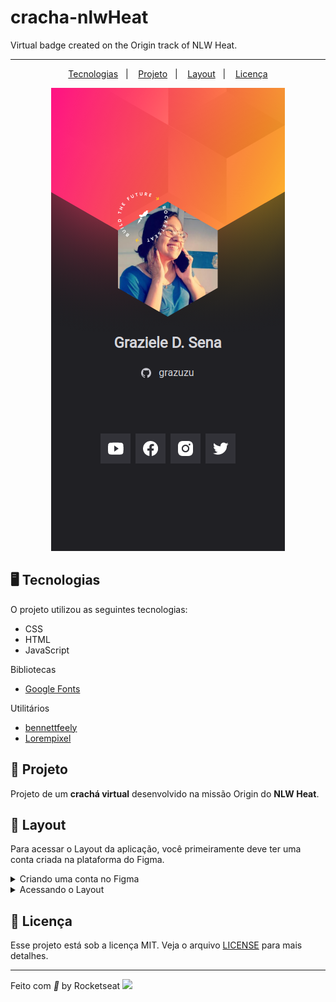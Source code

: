 # cracha-nlwHeat
Virtual badge created on the Origin track of NLW Heat.

---


<p align="center">
  <a href="#-tecnologias">Tecnologias</a>&nbsp;&nbsp;&nbsp;|&nbsp;&nbsp;&nbsp;
  <a href="#-projeto">Projeto</a>&nbsp;&nbsp;&nbsp;|&nbsp;&nbsp;&nbsp;
  <a href="#-layout">Layout</a>&nbsp;&nbsp;&nbsp;|&nbsp;&nbsp;&nbsp;
  <a href="#-licença">Licença</a>
</p>

<div align="center">
  <img src="/images/perfil.png" alt="virtual-badge">
</div>
   
  
  
  
## 🖥️ Tecnologias 

O projeto utilizou as seguintes tecnologias:
  
  - CSS
  - HTML 
  - JavaScript
  
Bibliotecas
  
  - [Google Fonts](https://fonts.google.com/)


Utilitários
  
  - [bennettfeely](https://bennettfeely.com/clippy/)
  - [Lorempixel](http://lorempixel.com/)
  
## 📌 Projeto
Projeto de um **crachá virtual** desenvolvido na missão Origin do **NLW Heat**.

## 🎨 Layout
Para acessar o Layout da aplicação, você primeiramente deve ter uma conta criada na plataforma do Figma.
<details>
  <summary>Criando uma conta no Figma</summary></br>Para isso, você pode <a href="https://www.figma.com/signup">clicar aqui</a>.
</details>
<details>
  <summary>Acessando o Layout</summary></br>Para duplicar os layouts, basta você <a href="https://www.figma.com/community/file/1031698737363668691">clicar aqui</a> e clicar no botão Duplicate no canto superior direito. Ele adicionará uma cópia do Layout aos seus rascunhos do Figma.
</details>

## 📜 Licença
Esse projeto está sob a licença MIT. Veja o arquivo [LICENSE](.github/LICENSE.md) para mais detalhes.

---

Feito com _💜_ by Rocketseat <img src="https://raw.githubusercontent.com/kaueMarques/kaueMarques/master/hi.gif" width="30px">
